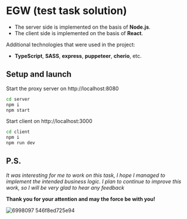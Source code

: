 # EGW (test task solution)

- The server side is implemented on the basis of **Node.js**.
- The client side is implemented on the basis of **React**.

Additional technologies that were used in the project:
- **TypeScript**, **SASS**, **express**, **puppeteer**, **cherio**, etc.


## Setup and launch

Start the proxy server on http://localhost:8080
```bash
cd server
npm i
npm start
```

Start client on http://localhost:3000

```bash
cd client
npm i
npm run dev
```

## P.S.
*It was interesting for me to work on this task, I hope I managed to implement the intended business logic. I plan to continue to improve this work, so I will be very glad to hear any feedback*


**Thank you for your attention and may the force be with you!**

![6998097 546f8ed725e94](https://user-images.githubusercontent.com/106682607/203442998-ce08cb5a-a62e-4941-b293-ce7a1d940e87.jpg)
